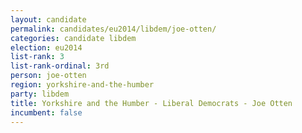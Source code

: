 ```yaml
---
layout: candidate
permalink: candidates/eu2014/libdem/joe-otten/
categories: candidate libdem
election: eu2014
list-rank: 3
list-rank-ordinal: 3rd
person: joe-otten
region: yorkshire-and-the-humber
party: libdem
title: Yorkshire and the Humber - Liberal Democrats - Joe Otten
incumbent: false
---
```

